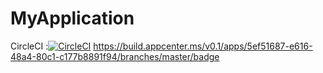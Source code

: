 # MyApplication
CircleCI :[![CircleCI](https://circleci.com/gh/AllYouNeedis/MyApplication.svg?style=svg)](https://circleci.com/gh/AllYouNeedis/MyApplication)
https://build.appcenter.ms/v0.1/apps/5ef51687-e616-48a4-80c1-c177b8891f94/branches/master/badge
